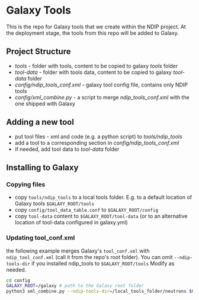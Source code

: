 # Galaxy Tools

This is the repo for Galaxy tools that we create within the NDIP project. At the deployment stage, the tools from this repo will be added to Galaxy.

## Project Structure

- _tools_ - folder with tools, content to be copied to galaxy _tools_ folder
- _tool-data_ - folder with tools data, content to be copied to galaxy _tool-data_ folder
- _config/ndip_tools_conf.xml_ - galaxy tool config file, contains only NDIP tools
- _config/xml_combine.py_ - a script to merge _ndip_tools_conf.xml_ with the one shipped with Galaxy


## Adding a new tool
- put tool files - xml and code (e.g. a python script) to _tools/ndip_tools_
- add a tool to a corresponding section in _config/ndip_tools_conf.xml_
- if needed, add tool data to _tool-data_ folder

## Installing to Galaxy

### Copying files
 - copy `tools/ndip_tools` to a local tools folder. E.g. to a default location of Galaxy tools `$GALAXY_ROOT/tools`
 - copy `config/tool_data_table.conf` to `$GALAXY_ROOT/config`
 - copy `tool-data` content to `$GALAXY_ROOT/tool-data` (or to an alternative location of tool-data configured in galaxy.yml)

### Updating tool_conf.xml
the following example merges Galaxy's `tool_conf.xml` with `ndip_tool_conf.xml` (call it from the repo's root folder). 
You can omit `--ndip-tools-dir` if you installed ndip_tools to `$GALAXY_ROOT/tools` Modify as needed.
```bash
cd config
GALAXY_ROOT=/galaxy # path to the Galaxy root folder
python3 xml_combine.py --ndip-tools-dir=/local_tools_folder/neutrons $GALAXY_ROOT/config/tool_conf.xml > $GALAXY_ROOT/config/tool_conf.xml
```

